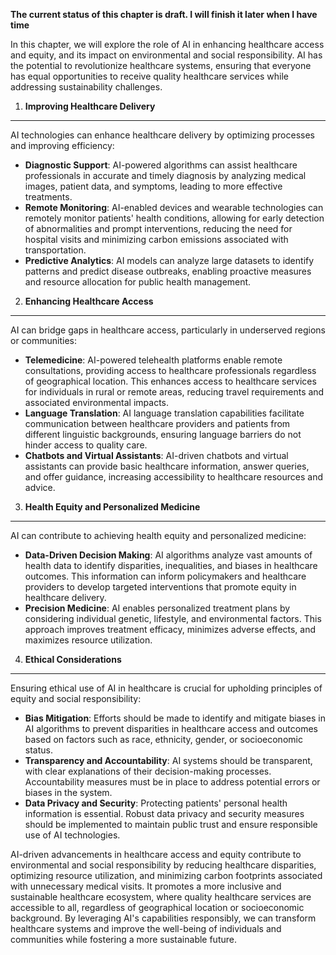 **The current status of this chapter is draft. I will finish it later when I have time**

In this chapter, we will explore the role of AI in enhancing healthcare access and equity, and its impact on environmental and social responsibility. AI has the potential to revolutionize healthcare systems, ensuring that everyone has equal opportunities to receive quality healthcare services while addressing sustainability challenges.

1. **Improving Healthcare Delivery**
------------------------------------

AI technologies can enhance healthcare delivery by optimizing processes and improving efficiency:

* **Diagnostic Support**: AI-powered algorithms can assist healthcare professionals in accurate and timely diagnosis by analyzing medical images, patient data, and symptoms, leading to more effective treatments.
* **Remote Monitoring**: AI-enabled devices and wearable technologies can remotely monitor patients' health conditions, allowing for early detection of abnormalities and prompt interventions, reducing the need for hospital visits and minimizing carbon emissions associated with transportation.
* **Predictive Analytics**: AI models can analyze large datasets to identify patterns and predict disease outbreaks, enabling proactive measures and resource allocation for public health management.

2. **Enhancing Healthcare Access**
----------------------------------

AI can bridge gaps in healthcare access, particularly in underserved regions or communities:

* **Telemedicine**: AI-powered telehealth platforms enable remote consultations, providing access to healthcare professionals regardless of geographical location. This enhances access to healthcare services for individuals in rural or remote areas, reducing travel requirements and associated environmental impacts.
* **Language Translation**: AI language translation capabilities facilitate communication between healthcare providers and patients from different linguistic backgrounds, ensuring language barriers do not hinder access to quality care.
* **Chatbots and Virtual Assistants**: AI-driven chatbots and virtual assistants can provide basic healthcare information, answer queries, and offer guidance, increasing accessibility to healthcare resources and advice.

3. **Health Equity and Personalized Medicine**
----------------------------------------------

AI can contribute to achieving health equity and personalized medicine:

* **Data-Driven Decision Making**: AI algorithms analyze vast amounts of health data to identify disparities, inequalities, and biases in healthcare outcomes. This information can inform policymakers and healthcare providers to develop targeted interventions that promote equity in healthcare delivery.
* **Precision Medicine**: AI enables personalized treatment plans by considering individual genetic, lifestyle, and environmental factors. This approach improves treatment efficacy, minimizes adverse effects, and maximizes resource utilization.

4. **Ethical Considerations**
-----------------------------

Ensuring ethical use of AI in healthcare is crucial for upholding principles of equity and social responsibility:

* **Bias Mitigation**: Efforts should be made to identify and mitigate biases in AI algorithms to prevent disparities in healthcare access and outcomes based on factors such as race, ethnicity, gender, or socioeconomic status.
* **Transparency and Accountability**: AI systems should be transparent, with clear explanations of their decision-making processes. Accountability measures must be in place to address potential errors or biases in the system.
* **Data Privacy and Security**: Protecting patients' personal health information is essential. Robust data privacy and security measures should be implemented to maintain public trust and ensure responsible use of AI technologies.

AI-driven advancements in healthcare access and equity contribute to environmental and social responsibility by reducing healthcare disparities, optimizing resource utilization, and minimizing carbon footprints associated with unnecessary medical visits. It promotes a more inclusive and sustainable healthcare ecosystem, where quality healthcare services are accessible to all, regardless of geographical location or socioeconomic background. By leveraging AI's capabilities responsibly, we can transform healthcare systems and improve the well-being of individuals and communities while fostering a more sustainable future.
